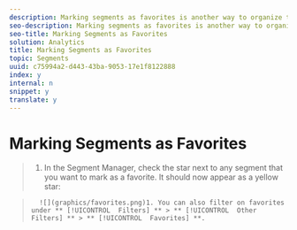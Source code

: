 ```yaml
---
description: Marking segments as favorites is another way to organize them for ease of use.
seo-description: Marking segments as favorites is another way to organize them for ease of use.
seo-title: Marking Segments as Favorites
solution: Analytics
title: Marking Segments as Favorites
topic: Segments
uuid: c75994a2-d443-43ba-9053-17e1f8122888
index: y
internal: n
snippet: y
translate: y
---
```


# Marking Segments as Favorites


>1. In the Segment Manager, check the star next to any segment that you want to mark as a favorite. It should now appear as a yellow star:

>       ![](graphics/favorites.png)1. You can also filter on favorites under ** [!UICONTROL  Filters] ** > ** [!UICONTROL  Other Filters] ** > ** [!UICONTROL  Favorites] **.
